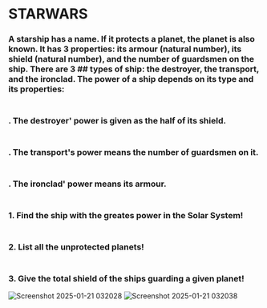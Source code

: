 # STARWARS
### A starship has a name. If it protects a planet, the planet is also known. It has 3 properties: its armour (natural number), its shield (natural number), and the number of guardsmen on the ship. There are 3 ## types of ship: the destroyer, the transport, and the ironclad. The power of a ship depends on its type and its properties:
### <br> . The destroyer' power is given as the half of its shield.
### <br> . The transport's power means the number of guardsmen on it.
### <br> . The ironclad' power means its armour.

### <br> 1. Find the ship with the greates power in the Solar System!
### <br> 2. List all the unprotected planets!
### <br> 3. Give the total shield of the ships guarding a given planet!
![Screenshot 2025-01-21 032028](https://github.com/user-attachments/assets/375003f3-d726-4c4e-9d8d-a2047f4e0ad4)
![Screenshot 2025-01-21 032038](https://github.com/user-attachments/assets/a01b8646-2369-40d7-a7d1-7e674eaa8064)
